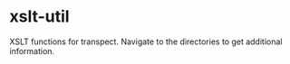 # xslt-util

XSLT functions for transpect. Navigate to the directories to get additional information.